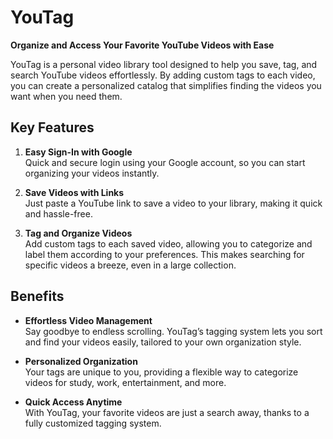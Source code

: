 # YouTag

**Organize and Access Your Favorite YouTube Videos with Ease**

YouTag is a personal video library tool designed to help you save, tag, and search YouTube videos effortlessly. By adding custom tags to each video, you can create a personalized catalog that simplifies finding the videos you want when you need them.

## Key Features

1. **Easy Sign-In with Google**  
   Quick and secure login using your Google account, so you can start organizing your videos instantly.

2. **Save Videos with Links**  
   Just paste a YouTube link to save a video to your library, making it quick and hassle-free.

3. **Tag and Organize Videos**  
   Add custom tags to each saved video, allowing you to categorize and label them according to your preferences. This makes searching for specific videos a breeze, even in a large collection.

## Benefits

- **Effortless Video Management**  
  Say goodbye to endless scrolling. YouTag’s tagging system lets you sort and find your videos easily, tailored to your own organization style.

- **Personalized Organization**  
  Your tags are unique to you, providing a flexible way to categorize videos for study, work, entertainment, and more.

- **Quick Access Anytime**  
  With YouTag, your favorite videos are just a search away, thanks to a fully customized tagging system.

